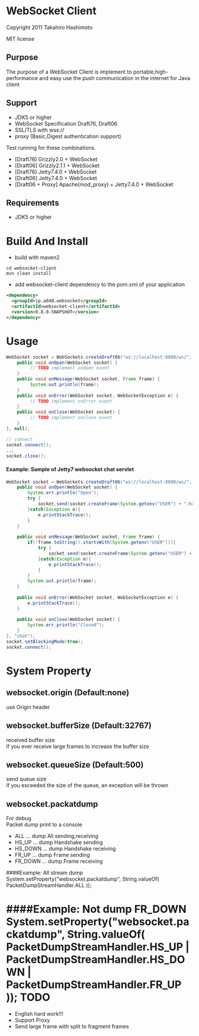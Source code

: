 WebSocket Client
=================
Copyright 2011 Takahiro Hashimoto

MIT license

Purpose
-------
The purpose of a WebSocket Client is implement to portable,high-performance
and easy use the push communication in the internet for Java client 

Support
-------

- JDK5 or higher
- WebSocket Specification Draft76, Draft06
- SSL/TLS with wss://
- proxy (Basic,Digest authentication support)


Test running for these combinations.

- [Draft76] Grizzly2.0   + WebSocket
- [Draft06] Grizzly2.1.1 + WebSocket
- [Draft76] Jetty7.4.0   + WebSocket
- [Draft06] Jetty7.4.0   + WebSocket
- [Draft06 + Proxy] Apache(mod_proxy) + Jetty7.4.0 + WebSocket


Requirements
-----------
- JDK5 or higher

Build And Install
=================

+ build with maven2

```shell
cd websocket-client
mvn clean install
```

+ add websocket-client dependency to the pom.xml of your application

```xml
<dependency>
  <groupId>jp.a840.websocket</groupId>
  <artifactId>websocket-client</artifactId>
  <version>0.8.0-SNAPSHOT</version>
</dependency>
```

Usage
=====

```java
WebSocket socket = WebSockets.createDraft06("ws://localhost:8080/ws/", new WebSocketHandler() {
    public void onOpen(WebSocket socket) {
         // TODO implement onOpen event
    }
    public void onMessage(WebSocket socket, Frame frame) {
         System.out.println(frame);
    }
    public void onError(WebSocket socket, WebSocketException e) {
         // TODO implement onError event
    }
    public void onClose(WebSocket socket) {
         // TODO implement onClose event
    }
}, null);

// connect
socket.connect();
...
socket.close();
```

#### Example: Sample of Jetty7 websocket chat servlet

```java
WebSocket socket = WebSockets.createDraft06("ws://localhost:8080/ws/", new WebSocketHandler() {
    public void onOpen(WebSocket socket) {
        System.err.println("Open");
        try {
            socket.send(socket.createFrame(System.getenv("USER") + ":has joined!"));
        }catch(Exception e){
            e.printStackTrace();
        }
    }
        
    public void onMessage(WebSocket socket, Frame frame) {
        if(!frame.toString().startsWith(System.getenv("USER"))){
            try {
                socket.send(socket.createFrame(System.getenv("USER") + ":(echo)" + frame.toString()));
            }catch(Exception e){
                e.printStackTrace();
            }
        }
        System.out.println(frame);
    }
        
    public void onError(WebSocket socket, WebSocketException e) {
        e.printStackTrace();
    }
        
    public void onClose(WebSocket socket) {
        System.err.println("Closed");
    }
}, "chat");
socket.setBlockingMode(true);
socket.connect();
```

System Property
===============

websocket.origin (Default:none)  
-------------------------------------------
use Origin header

websocket.bufferSize (Default:32767)  
---------------------------------------------------
received buffer size  
If you ever receive large frames to increase the buffer size

 websocket.queueSize (Default:500)  
------------------------------------------------
send queue size  
If you exceeded the size of the queue, an exception will be thrown

 websocket.packatdump  
--------------------------------
For debug  
Packet dump print to a console
    
  - ALL     ... dump All sending,receiving
  - HS_UP   ... dump Handshake sending
  - HS_DOWN ... dump Handshake receiving
  - FR_UP   ... dump Frame sending
  - FR_DOWN ... dump Frame receiving


####Example: All stream dump
    System.setProperty("websocket.packatdump", String.valueOf(
                                             PacketDumpStreamHandler.ALL
                                     ));

####Example: Not dump FR_DOWN    
    System.setProperty("websocket.packatdump", String.valueOf(
                                               PacketDumpStreamHandler.HS_UP
                                             | PacketDumpStreamHandler.HS_DOWN
                                             | PacketDumpStreamHandler.FR_UP
                                      ));
TODO
====
- English hard work!!!
- Support Proxy
- Send large frame with split to fragment frames
        
